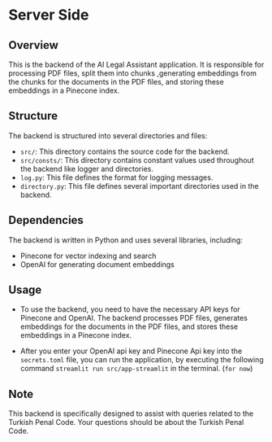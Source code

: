 # Server Side

## Overview

This is the backend of the AI Legal Assistant application. 
It is responsible for processing PDF files, split them into chunks ,generating embeddings from the chunks for the documents in the PDF files, 
and storing these embeddings in a Pinecone index.

## Structure

The backend is structured into several directories and files:

- `src/`: This directory contains the source code for the backend.
- `src/consts/`: This directory contains constant values used throughout the backend like logger and directories.
- `log.py`: This file defines the format for logging messages.
- `directory.py`: This file defines several important directories used in the backend.

## Dependencies

The backend is written in Python and uses several libraries, including:

- Pinecone for vector indexing and search
- OpenAI for generating document embeddings

## Usage

- To use the backend, you need to have the necessary API keys for Pinecone and OpenAI. The backend processes PDF files, 
generates embeddings for the documents in the PDF files, and stores these embeddings in a Pinecone index.

- After you enter your OpenAI api key and Pinecone Api key into the `secrets.toml` file, 
you can run the application, by executing the following command `streamlit run src/app-streamlit` in the terminal. (`for now`)


## Note

This backend is specifically designed to assist with queries related to the Turkish Penal Code.
Your questions should be about the Turkish Penal Code.
